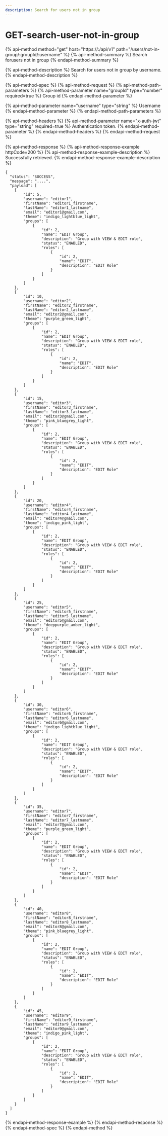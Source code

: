 ```yaml
---
description: Search for users not in group
---
```


# GET-search-user-not-in-group

{% api-method method="get" host="https://<host>:<port>/api/v1" path="/users/not-in-group/:groupId/:username" %}
{% api-method-summary %}
Search forusers not in group
{% endapi-method-summary %}

{% api-method-description %}
Search for users not in group by username.
{% endapi-method-description %}

{% api-method-spec %}
{% api-method-request %}
{% api-method-path-parameters %}
{% api-method-parameter name="groupId" type="number" required=true %}
Group id
{% endapi-method-parameter %}

{% api-method-parameter name="username" type="string" %}
Username
{% endapi-method-parameter %}
{% endapi-method-path-parameters %}

{% api-method-headers %}
{% api-method-parameter name="x-auth-jwt" type="string" required=true %}
Authentication token.
{% endapi-method-parameter %}
{% endapi-method-headers %}
{% endapi-method-request %}

{% api-method-response %}
{% api-method-response-example httpCode=200 %}
{% api-method-response-example-description %}
Successfully retrieved.
{% endapi-method-response-example-description %}

```
{
  "status": "SUCCESS",
  "message": "....",
  "payload": [
    {
        "id": 5,
        "username": "editor1",
        "firstName": "editor1_firstname",
        "lastName": "editor1_lastname",
        "email": "editor1@gmail.com",
        "theme": "indigo_lightblue_light",
        "groups": [
            {
                "id": 2,
                "name": "EDIT Group",
                "description": "Group with VIEW & EDIT role",
                "status": "ENABLED",
                "roles": [
                    {
                        "id": 2,
                        "name": "EDIT",
                        "description": "EDIT Role"
                    }
                ]
            }
        ]
    },
    {
        "id": 10,
        "username": "editor2",
        "firstName": "editor2_firstname",
        "lastName": "editor2_lastname",
        "email": "editor2@gmail.com",
        "theme": "purple_green_light",
        "groups": [
            {
                "id": 2,
                "name": "EDIT Group",
                "description": "Group with VIEW & EDIT role",
                "status": "ENABLED",
                "roles": [
                    {
                        "id": 2,
                        "name": "EDIT",
                        "description": "EDIT Role"
                    }
                ]
            }
        ]
    },
    {
        "id": 15,
        "username": "editor3",
        "firstName": "editor3_firstname",
        "lastName": "editor3_lastname",
        "email": "editor3@gmail.com",
        "theme": "pink_bluegrey_light",
        "groups": [
            {
                "id": 2,
                "name": "EDIT Group",
                "description": "Group with VIEW & EDIT role",
                "status": "ENABLED",
                "roles": [
                    {
                        "id": 2,
                        "name": "EDIT",
                        "description": "EDIT Role"
                    }
                ]
            }
        ]
    },
    {
        "id": 20,
        "username": "editor4",
        "firstName": "editor4_firstname",
        "lastName": "editor4_lastname",
        "email": "editor4@gmail.com",
        "theme": "indigo_pink_light",
        "groups": [
            {
                "id": 2,
                "name": "EDIT Group",
                "description": "Group with VIEW & EDIT role",
                "status": "ENABLED",
                "roles": [
                    {
                        "id": 2,
                        "name": "EDIT",
                        "description": "EDIT Role"
                    }
                ]
            }
        ]
    },
    {
        "id": 25,
        "username": "editor5",
        "firstName": "editor5_firstname",
        "lastName": "editor5_lastname",
        "email": "editor5@gmail.com",
        "theme": "deeppurple_amber_light",
        "groups": [
            {
                "id": 2,
                "name": "EDIT Group",
                "description": "Group with VIEW & EDIT role",
                "status": "ENABLED",
                "roles": [
                    {
                        "id": 2,
                        "name": "EDIT",
                        "description": "EDIT Role"
                    }
                ]
            }
        ]
    },
    {
        "id": 30,
        "username": "editor6",
        "firstName": "editor6_firstname",
        "lastName": "editor6_lastname",
        "email": "editor6@gmail.com",
        "theme": "indigo_lightblue_light",
        "groups": [
            {
                "id": 2,
                "name": "EDIT Group",
                "description": "Group with VIEW & EDIT role",
                "status": "ENABLED",
                "roles": [
                    {
                        "id": 2,
                        "name": "EDIT",
                        "description": "EDIT Role"
                    }
                ]
            }
        ]
    },
    {
        "id": 35,
        "username": "editor7",
        "firstName": "editor7_firstname",
        "lastName": "editor7_lastname",
        "email": "editor7@gmail.com",
        "theme": "purple_green_light",
        "groups": [
            {
                "id": 2,
                "name": "EDIT Group",
                "description": "Group with VIEW & EDIT role",
                "status": "ENABLED",
                "roles": [
                    {
                        "id": 2,
                        "name": "EDIT",
                        "description": "EDIT Role"
                    }
                ]
            }
        ]
    },
    {
        "id": 40,
        "username": "editor8",
        "firstName": "editor8_firstname",
        "lastName": "editor8_lastname",
        "email": "editor8@gmail.com",
        "theme": "pink_bluegrey_light",
        "groups": [
            {
                "id": 2,
                "name": "EDIT Group",
                "description": "Group with VIEW & EDIT role",
                "status": "ENABLED",
                "roles": [
                    {
                        "id": 2,
                        "name": "EDIT",
                        "description": "EDIT Role"
                    }
                ]
            }
        ]
    },
    {
        "id": 45,
        "username": "editor9",
        "firstName": "editor9_firstname",
        "lastName": "editor9_lastname",
        "email": "editor9@gmail.com",
        "theme": "indigo_pink_light",
        "groups": [
            {
                "id": 2,
                "name": "EDIT Group",
                "description": "Group with VIEW & EDIT role",
                "status": "ENABLED",
                "roles": [
                    {
                        "id": 2,
                        "name": "EDIT",
                        "description": "EDIT Role"
                    }
                ]
            }
        ]
    }
  ]
}
```
{% endapi-method-response-example %}
{% endapi-method-response %}
{% endapi-method-spec %}
{% endapi-method %}



